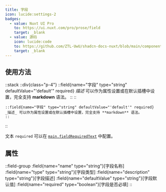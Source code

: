 ```yaml
---
title: 字段
icon: lucide:settings-2
badges:
  - value: Nuxt UI Pro
    to: https://ui.nuxt.com/pro/prose/field
    target: _blank
  - value: 源码
    icon: lucide:code
    to: https://github.com/ZTL-UwU/shadcn-docs-nuxt/blob/main/components/content/Field.vue
    target: _blank
---
```


## 使用方法

::stack
  ::div{class="p-4"}
    ::field{name="字段" type="string" defaultValue="'default'" required}
    _描述_ 可以作为属性设置或在默认插槽中设置，完全支持 **markdown** 语法。
    ::
  ::
  ```mdc
  ::field{name="字段" type="string" defaultValue="'default'" required}
  _描述_ 可以作为属性设置或在默认插槽中设置，完全支持 **markdown** 语法。
  ::
  ```
::

文本 `required` 可以在 [`main.fieldRequiredText`](/api/configuration/shadcn-docs#main) 中配置。

## 属性

::field-group
  :field{name="name" type="string"}[字段名称]
  :field{name="type" type="string"}[字段类型]
  :field{name="description" type="string"}[字段描述]
  :field{name="defaultValue" type="string"}[字段默认值]
  :field{name="required" type="boolean"}[字段是否必填]
:: 